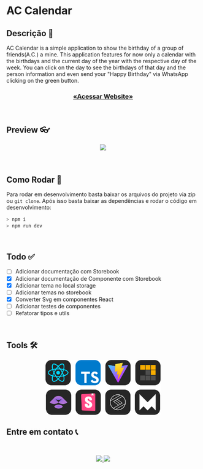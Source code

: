 # AC Calendar

## Descrição 📕

AC Calendar is a simple application to show the birthday of a group of friends(A.C.) a mine. This application features for now only a calendar with the birthdays and the current day of the year with the respective day of the week. You can click on the day to see the birthdays of that day and the person information and even send your "Happy Birthday" via WhatsApp clicking on the green button.

<h3 align="center">

<a href="ac-calendar.vercel.app" />

«Acessar Website»

</a>

</h3>

<br>

## Preview 👓

<p align="center">
<img src="./assets/Ac-Calendar-—-Mozilla-Firefox-2023-09-17-19-25-38.gif" width="650"/>
</p>

<br>

## Como Rodar 🚀

Para rodar em desenvolvimento basta baixar os arquivos do projeto via zip ou `git clone`. Após isso basta baixar as dependências e rodar o código em desenvolvimento:

```bash
> npm i
> npm run dev
```

<br>

## Todo ✅

-   [ ] Adicionar documentação com Storebook
-   [x] Adicionar documentação de Componente com Storebook
-   [x] Adicionar tema no local storage
-   [ ] Adicionar temas no storebook
-   [x] Converter Svg em componentes React
-   [ ] Adicionar testes de componentes
-   [ ] Refatorar tipos e utils

<br>

## Tools 🛠

<p align="center">
<img src="./assets/stack-items.svg" width="300"/>
</p>

## Entre em contato 📞

<br>

<p align="center">
<a href="https://www.linkedin.com/in/luis-felipe-vanin-martins-5a5b38215">
<img src="https://img.shields.io/badge/-LinkedIn-black.svg?style=for-the-badge&logo=linkedin&colorB=blue">
</a>
<a href="mailto:luisfvanin2@gmail.com">
<img src="https://img.shields.io/badge/Gmail:%20luisfvanin2@gmail.com-D14836?style=for-the-badge&logo=gmail&logoColor=white">
</a>
